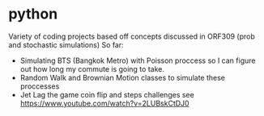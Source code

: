 # python
Variety of coding projects based off concepts discussed in ORF309 (prob and stochastic simulations) 
So far: 
- Simulating BTS (Bangkok Metro) with Poisson proccess so I can figure out how long my commute is going to take.
- Random Walk and Brownian Motion classes to simulate these proccesses
- Jet Lag the game coin flip and steps challenges see https://www.youtube.com/watch?v=2LUBskCtDJ0


